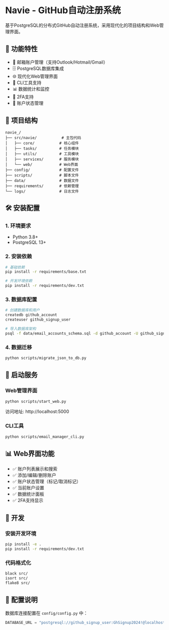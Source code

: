 # Navie - GitHub自动注册系统

基于PostgreSQL的分布式GitHub自动注册系统，采用现代化的项目结构和Web管理界面。

## 🚀 功能特性

- 📧 邮箱账户管理（支持Outlook/Hotmail/Gmail）
- 🗄️ PostgreSQL数据库集成
- 🌐 现代化Web管理界面
- 🔧 CLI工具支持
- 📊 数据统计和监控
- 🔐 2FA支持
- 🚩 账户状态管理

## 📁 项目结构

```
navie_/
├── src/navie/           # 主包代码
│   ├── core/           # 核心组件
│   ├── tasks/          # 任务模块
│   ├── utils/          # 工具模块
│   ├── services/       # 服务模块
│   └── web/            # Web界面
├── config/             # 配置文件
├── scripts/            # 脚本文件
├── data/               # 数据文件
├── requirements/       # 依赖管理
└── logs/               # 日志文件
```

## 🛠️ 安装配置

### 1. 环境要求
- Python 3.8+
- PostgreSQL 13+

### 2. 安装依赖
```bash
# 基础依赖
pip install -r requirements/base.txt

# 开发环境依赖
pip install -r requirements/dev.txt
```

### 3. 数据库配置
```bash
# 创建数据库和用户
createdb github_account
createuser github_signup_user

# 导入数据库架构
psql -f data/email_accounts_schema.sql -d github_account -U github_signup_user
```

### 4. 数据迁移
```bash
python scripts/migrate_json_to_db.py
```

## 🚀 启动服务

### Web管理界面
```bash
python scripts/start_web.py
```
访问地址: http://localhost:5000

### CLI工具
```bash
python scripts/email_manager_cli.py
```

## 📊 Web界面功能

- ✅ 账户列表展示和搜索
- ✅ 添加/编辑/删除账户
- ✅ 账户状态管理（标记/取消标记）
- ✅ 当前账户设置
- ✅ 数据统计面板
- ✅ 2FA支持显示

## 🔧 开发

### 安装开发环境
```bash
pip install -e .
pip install -r requirements/dev.txt
```

### 代码格式化
```bash
black src/
isort src/
flake8 src/
```

## 📝 配置说明

数据库连接配置在 `config/config.py` 中：
```python
DATABASE_URL = "postgresql://github_signup_user:GhSignup2024!@localhost:5432/github_account"
```
